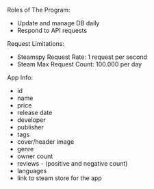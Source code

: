 Roles of The Program:
- Update and manage DB daily
- Respond to API requests

Request Limitations:
- Steamspy Request Rate: 1 request per second
- Steam Max Request Count: 100.000 per day


App Info:
- id
- name
- price
- release date
- developer
- publisher
- tags
- cover/header image
- genre
- owner count
- reviews - (positive and negative count)
- languages
- link to steam store for the app